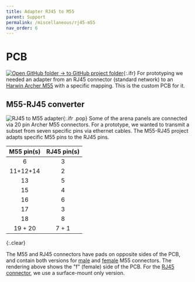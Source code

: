 ```yaml
---
title: Adapter RJ45 to M55
parent: Support
permalink: /miscellaneous/rj45-m55
nav_order: 6
---
```


# PCB

[![Open GitHub folder]({{site.baseurl}}/assets/img/GitHub-Mark-32px.png) → to GitHub project folder](https://github.com/reiserlab/Component-Design/tree/main/Support/Holder_Tablet){:.ifr}
For prototyping we needed an adapter from an RJ45 connector (standard network) to an [Harwin Archer M55](https://www.harwin.com/products/M55-6002042R/) with a specific mapping. This is the custom PCB for it.

## M55-RJ45 converter

![RJ45 to M55 adapter]({{site.baseurl}}/assets/img/Miscellaneous/Adapter_M55-RJ45/Adapter_M55-RJ45.png){:.ifr .pop}
Some of the arena panels are connected via 20 pin Archer M55 connectors. For a prototype, we wanted to transmit a subset from seven specific pins via ethernet cables. The M55-RJ45 project adapts specific M55 pins to the RJ45 pins.

| M55 pin(s) | RJ45 pin(s) |
| :---:      | :---:       |
| 6          | 3           |
| 11+12+14   | 2           |
| 13         | 5           |
| 15         | 4           |
| 16         | 6           |
| 17         | 3           |
| 18         | 8           |
| 19 + 20    | 7 + 1       |
{:.clear}

The M55 and RJ45 connectors have pads on opposite sides of the PCB, and contain both versions for [male](https://www.digikey.com/short/zjdjrj) and [female](https://www.digikey.com/short/zjdjr1) M55 connectors. The rendering above shows the "f" (female) side of the PCB. For the [RJ45 connector](https://www.digikey.com/short/zjdjf8), we use a surface-mount only version.
